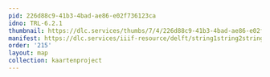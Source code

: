 ```yaml
---
pid: 226d88c9-41b3-4bad-ae86-e02f736123ca
idno: TRL-6.2.1
thumbnail: https://dlc.services/thumbs/7/4/226d88c9-41b3-4bad-ae86-e02f736123ca/full/400,339/0/default.jpg
manifest: https://dlc.services/iiif-resource/delft/string1string2string3/kaartenproject-2007/TRL-6.2.1
order: '215'
layout: map
collection: kaartenproject
---
```


